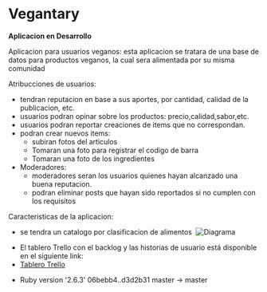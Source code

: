# Vegantary
**Aplicacion en Desarrollo**
	
Aplicacion para usuarios veganos: esta aplicacion se tratara de una base de datos para productos veganos, la cual sera alimentada por su misma comunidad

Atribucciones de usuarios:
* tendran reputacion en base a sus aportes, por cantidad, calidad de la publicacion, etc.
* usuarios podran opinar sobre los productos: precio,calidad,sabor,etc.
* usuarios podran reportar creaciones de items que no correspondan.
* podran crear nuevos items:
	* subiran fotos del articulos
	* Tomaran una foto para registrar el codigo de barra
	* Tomaran una foto de los ingredientes
* Moderadores:
	* moderadores seran los usuarios quienes hayan alcanzado una buena reputacion.
	* podran eliminar posts que hayan sido reportados si no cumplen con los requisitos
	
Caracteristicas de la aplicacion:
* se tendra un catalogo por clasificacion de alimentos
    ​
![Diagrama](https://www.draw.io/?lightbox=1&highlight=FFFFFF&edit=_blank&layers=1&nav=1&title=Vegantary.drawio#R7Zpbc9o6EIB%2FDTPnPOSML5jLI5fQnJbSTDJJTs6bYgujVrZcWQ6XX9%2BVLWOMHEICJJnWCcOgtWRL%2B%2B2udgUNexAsPnEUzb4yD9OGZXiLhj1sWFbXseBdCpaZwOm0M4HPiZeJzEJwTVZYCQ0lTYiH41JHwRgVJCoLXRaG2BUlGeKczcvdpoyWnxohH2uCaxdRXXpHPDHLpB2rXcgvMPFn%2BZPNVje7EqC8s1pJPEMem2%2BI7POGPeCMiexTsBhgKnWX6yUbN3ri6npiHIdinwETcrnqmgsyvbud29GE%2Bq4rzky1jkdEE7XimzhBnLBYzVosc1XEcxJQFEKrP2WhuFZXDGi7M0K9MVqyRE4lFsj9kbf6M8bJCvojCpdMEMBlLhRpqyXvRigdMMp4%2BhwbG%2FK%2FNPJa3lE9i%2BMYxl7m6za3RF%2FRotRxjGKRz5JRiqKYPKTzlgMDxH0S9pkQLFCd8lWOypOapn9wHVHihyBz4VmY57rIVmM25Q1yztlaOfuBN%2B7TtEajvuym41NEHzEXeLEhUjg%2FYRZgwZfQRV21Osq0lG81m8rZ5oWlrs1vtmmlthIi5R3%2B%2Bt6FAcEHZUMvsaeOZk9X2CdSDTIIYHhLMvtqAHrLNo21KjYsDdYvNOWFLDO9DS5KFEfIJaE%2FxlO5vmYhuVJLliIGep3SFMyMeB4OpYUwgQR6WJtxxEgoUpU4fXiBkgbGP07DgTkNoG0WbXjJ7lwMWAjTRCSFiMHW5ljaW8kqrErcu%2F3xeSNQ0KUa92Ge9zsE%2BaPx7b4%2F6fC2TYdjnLRv%2F51Mz8wK4lECDktYWEM%2BDmRnT8c%2BBuTqKXc1yt8iEqaIa66v5truvDPX%2FGEbXCcJfpS7v3HJYtBn7cFHIW0azfdG3dJQ9ygJYKEs%2Fkuy%2FrvO%2BD56xreV8JltQzMqs1WV8HWsU1mVnvCNmEjjR1YJAnniJpTV0UP3xEOSvErOxwge7vCiG4rP7Ob%2B5suX6P%2B7oBdfnVk15dNTrsjy3pZyVSpfLt5c5hF%2F3XpAnKMa%2BQHIKxLAkyGvnrKe2NfMT8u8KhV8W%2Bi2nvXLcJ4jpmlgBxoce0QmPfpZYM37BbztPbO0kx3R6Lv3kIUpahy6oAaOOGzdA6vRM%2Bp670jQnTdM2aqd3NEAYs%2FHeREHSpoxn4WInhdSUH0ChuEpxRd9xoxFqsD5joVYKh2iBKIGlG0iyEs90CNf%2FifHAxHVvFe3SxvDRam1VK0ni6OYJdzFu9gopUKN6eN9IEot7ETIMUWCPJa%2FATqET%2Bv7Kknuzlb27cPnwGldtMc%2Ff1YkWwHzMIdSklcE3LoU%2F2CluNN9%2FssXs1vh8HmWf3SD0qN8zwtIKHM5dRifbe8RAyh%2Fepjf6ZIH1eVVzI8R5CtnrH99e4t9BF6r7l2HkA8cQprm1nGeoSeKtlFhTvkx4NHNST%2FMG4CLUlaUf4JE6thHPj8%2FP65jiOaRh8SQSugniyH6CcAQxy4nkdo0sHyjSD46osRVe0kN%2FLXAK475qoF3TpV5tn67ymCXYT9bGOTf5n2UwqD9Hnher%2BbOsbWnhl5K1y52y3X1nO%2BW27tgxlmN2mKwnsbrsbyL0%2BxFZecvsTatf1fZcGR8Pc7RcqODitNP0nXsrXKqY25CfGl%2F%2BJDNYE8TgGbxS8yse%2FFzVvv8Fw%3D%3D)
​
- El tablero Trello con el backlog y las historias de usuario está disponible en el siguiente link:
​
- [Tablero Trello](https://trello.com/b/xZSuOUcI/vegantary)
* Ruby version '2.6.3'
   06bebb4..d3d2b31  master -> master
   
